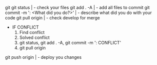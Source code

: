 git
git status  | - check your files
git add . -A  | - add all files to commit
git commit -m '<your surname>: <What did you do?>' | - describe what did you do with your code
git pull origin <name branch> | - check develop for merge
 - IF CONFLICT
    1. Find conflict
    2. Solved conflict 
    3. git status, git add . -A, git commit -m '<your surname>: CONFLICT'
    4. git pull origin <name branch>

git push origin <name of your branch> | - deploy you changes
